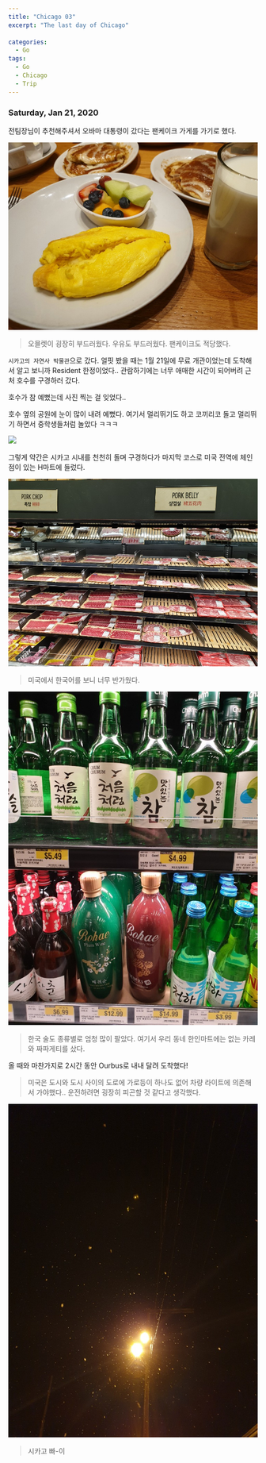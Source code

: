 ```yaml
---
title: "Chicago 03"
excerpt: "The last day of Chicago"

categories:
  - Go
tags:
  - Go
  - Chicago
  - Trip
---
```


### Saturday, Jan 21, 2020

전팀장님이 추천해주셔서 오바마 대통령이 갔다는 팬케이크 가게를 가기로 했다.

![](https://raw.githubusercontent.com/beeot/beeot.github.io/master/_docs/go/post07/01.jpg)

> 오믈렛이 굉장히 부드러웠다. 우유도 부드러웠다. 팬케이크도 적당했다.

`시카고의 자연사 박물관`으로 갔다. 얼핏 봤을 때는 1월 21일에 무료 개관이었는데 도착해서 알고 보니까 Resident 한정이었다.. 관람하기에는 너무 애매한 시간이 되어버려 근처 호수를 구경하러 갔다.

호수가 참 예뻤는데 사진 찍는 걸 잊었다..

호수 옆의 공원에 눈이 많이 내려 예뻤다. 여기서 멀리뛰기도 하고 코끼리코 돌고 멀리뛰기 하면서 중학생들처럼 놀았다 ㅋㅋㅋ

![](https://raw.githubusercontent.com/beeot/beeot.github.io/master/_docs/go/post07/02.png)

그렇게 약간은 시카고 시내를 천천히 돌며 구경하다가 마지막 코스로 미국 전역에 체인점이 있는 H마트에 들렀다.

![](https://raw.githubusercontent.com/beeot/beeot.github.io/master/_docs/go/post07/03.jpg)

> 미국에서 한국어를 보니 너무 반가웠다.

![](https://raw.githubusercontent.com/beeot/beeot.github.io/master/_docs/go/post07/04.jpg)

> 한국 술도 종류별로 엄청 많이 팔았다. 여기서 우리 동네 한인마트에는 없는 카레와 짜파게티를 샀다.

올 때와 마찬가지로 2시간 동안 Ourbus로 내내 달려 도착했다!

> 미국은 도시와 도시 사이의 도로에 가로등이 하나도 없어 차량 라이트에 의존해서 가야했다.. 운전하려면 굉장히 피곤할 것 같다고 생각했다.

![](https://raw.githubusercontent.com/beeot/beeot.github.io/master/_docs/go/post07/05.jpg)

> 시카고 빠-이
